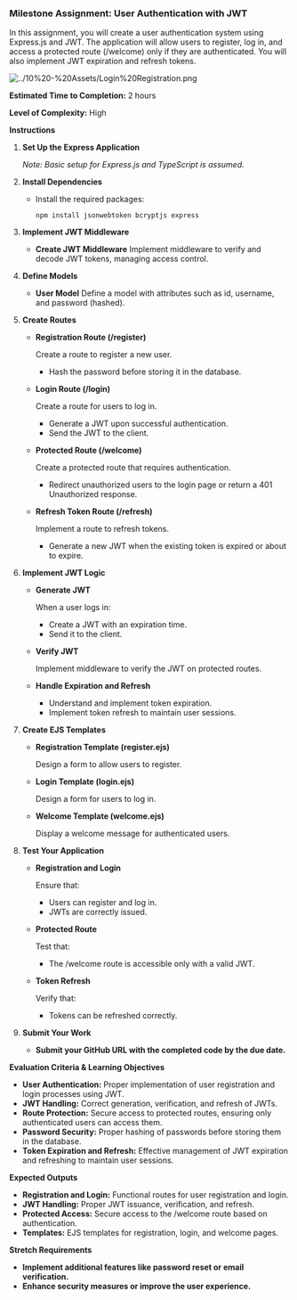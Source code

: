 ### Milestone Assignment: User Authentication with JWT

In this assignment, you will create a user authentication system using Express.js and JWT. The application will allow users to register, log in, and access a protected route (/welcome) only if they are authenticated. You will also implement JWT expiration and refresh tokens.

![../10%20-%20Assets/Login%20Registration.png](../10%20-%20Assets/Login%20Registration.png)

**Estimated Time to Completion:** 2 hours

**Level of Complexity:** High

**Instructions**

1. **Set Up the Express Application**
    
    *Note: Basic setup for Express.js and TypeScript is assumed.*
    
2. **Install Dependencies**
    - Install the required packages:
        
        ```
        npm install jsonwebtoken bcryptjs express
        
        ```
        
3. **Implement JWT Middleware**
    - **Create JWT Middleware**
    Implement middleware to verify and decode JWT tokens, managing access control.
4. **Define Models**
    - **User Model**
    Define a model with attributes such as id, username, and password (hashed).
5. **Create Routes**
    - **Registration Route (/register)**
        
        Create a route to register a new user.
        
        - Hash the password before storing it in the database.
    - **Login Route (/login)**
        
        Create a route for users to log in.
        
        - Generate a JWT upon successful authentication.
        - Send the JWT to the client.
    - **Protected Route (/welcome)**
        
        Create a protected route that requires authentication.
        
        - Redirect unauthorized users to the login page or return a 401 Unauthorized response.
    - **Refresh Token Route (/refresh)**
        
        Implement a route to refresh tokens.
        
        - Generate a new JWT when the existing token is expired or about to expire.
6. **Implement JWT Logic**
    - **Generate JWT**
        
        When a user logs in:
        
        - Create a JWT with an expiration time.
        - Send it to the client.
    - **Verify JWT**
        
        Implement middleware to verify the JWT on protected routes.
        
    - **Handle Expiration and Refresh**
        - Understand and implement token expiration.
        - Implement token refresh to maintain user sessions.
7. **Create EJS Templates**
    - **Registration Template (register.ejs)**
        
        Design a form to allow users to register.
        
    - **Login Template (login.ejs)**
        
        Design a form for users to log in.
        
    - **Welcome Template (welcome.ejs)**
        
        Display a welcome message for authenticated users.
        
8. **Test Your Application**
    - **Registration and Login**
        
        Ensure that:
        
        - Users can register and log in.
        - JWTs are correctly issued.
    - **Protected Route**
        
        Test that:
        
        - The /welcome route is accessible only with a valid JWT.
    - **Token Refresh**
        
        Verify that:
        
        - Tokens can be refreshed correctly.
9. **Submit Your Work**
    - **Submit your GitHub URL with the completed code by the due date.**

**Evaluation Criteria & Learning Objectives**

- **User Authentication:** Proper implementation of user registration and login processes using JWT.
- **JWT Handling:** Correct generation, verification, and refresh of JWTs.
- **Route Protection:** Secure access to protected routes, ensuring only authenticated users can access them.
- **Password Security:** Proper hashing of passwords before storing them in the database.
- **Token Expiration and Refresh:** Effective management of JWT expiration and refreshing to maintain user sessions.

**Expected Outputs**

- **Registration and Login:** Functional routes for user registration and login.
- **JWT Handling:** Proper JWT issuance, verification, and refresh.
- **Protected Access:** Secure access to the /welcome route based on authentication.
- **Templates:** EJS templates for registration, login, and welcome pages.

**Stretch Requirements**

- **Implement additional features like password reset or email verification.**
- **Enhance security measures or improve the user experience.**